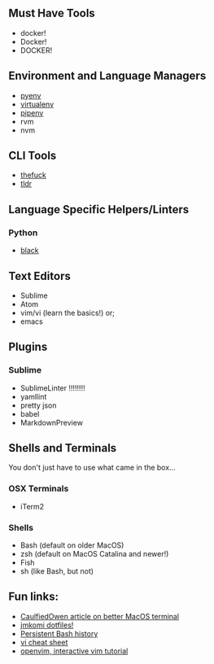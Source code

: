 ## Must Have Tools
* docker!
* Docker!
* DOCKER!


## Environment and Language Managers

* [pyenv](https://github.com/pyenv/pyenv)
* [virtualenv](https://virtualenv.pypa.io/en/latest/)
* [pipenv](https://github.com/pypa/pipenv)
* rvm
* nvm

## CLI Tools

* [thefuck](https://github.com/nvbn/thefuck)
* [tldr](https://github.com/tldr-pages/tldr)

## Language Specific Helpers/Linters

### Python

* [black](https://black.readthedocs.io/en/stable/)


## Text Editors

* Sublime
* Atom
* vim/vi (learn the basics!) or;
* emacs 

## Plugins

### Sublime

* SublimeLinter !!!!!!!!
* yamllint
* pretty json
* babel
* MarkdownPreview

## Shells and Terminals

You don't just have to use what came in the box...

### OSX Terminals
* iTerm2

### Shells
* Bash (default on older MacOS)
* zsh (default on MacOS Catalina and newer!)
* Fish
* sh (like Bash, but not)

## Fun links:

* [CaulfiedOwen article on better MacOS terminal](https://medium.com/@caulfieldOwen/youre-missing-out-on-a-better-mac-terminal-experience-d73647abf6d7)
* [jmkomi dotfiles!](https://github.com/jmkoni/dotfiles)
* [Persistent Bash history](https://eli.thegreenplace.net/2013/06/11/keeping-persistent-history-in-bash)
* [vi cheat sheet](https://www.thegeekdiary.com/basic-vi-commands-cheat-sheet/)
* [openvim, interactive vim tutorial](https://www.openvim.com/)
